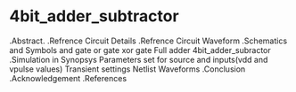# 4bit_adder_subtractor
.Abstract.
.Refrence Circuit Details
.Refrence Circuit Waveform
.Schematics and Symbols 
   and gate
   or gate
   xor gate
   Full adder
   4bit_adder_subractor
.Simulation in Synopsys
    Parameters set for source and inputs(vdd and vpulse values)
    Transient settings
    Netlist
    Waveforms
.Conclusion
.Acknowledgement
.References
